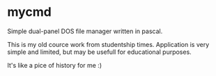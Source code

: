# mycmd
Simple dual-panel DOS file manager written in pascal.

This is my old cource work from studentship times.
Application is very simple and limited, but may be usefull for educational purposes. 

It's like a pice of history for me :)

